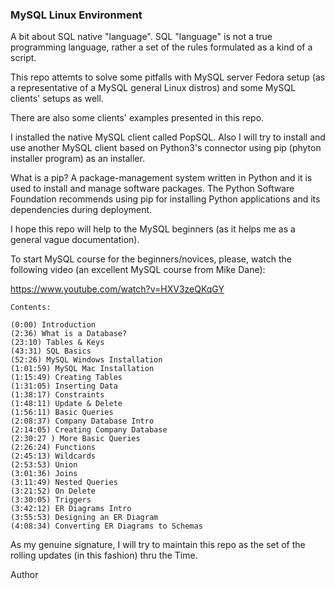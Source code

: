 ### MySQL Linux Environment

A bit about SQL native "language". SQL "language" is not a true
programming language, rather a set of the rules formulated as a
kind of a script.

This repo attemts to solve some pitfalls with MySQL server Fedora
setup (as a representative of a MySQL general Linux distros) and
some MySQL clients' setups as well.

There are also some clients' examples presented in this repo.

I installed the native MySQL client called PopSQL. Also I will
try to install and use another MySQL client based on Python3's
connector using pip (phyton installer program) as an installer.

What is a pip? A package-management system written in Python and
it is used to install and manage software packages. The Python
Software Foundation recommends using pip for installing Python
applications and its dependencies during deployment.

I hope this repo will help to the MySQL beginners (as it helps
me as a general vague documentation).

To start MySQL course for the beginners/novices, please, watch
the following video (an excellent MySQL course from Mike Dane):

https://www.youtube.com/watch?v=HXV3zeQKqGY

	Contents:

	(0:00) Introduction
	(2:36) What is a Database?
	(23:10) Tables & Keys
	(43:31) SQL Basics
	(52:26) MySQL Windows Installation
	(1:01:59) MySQL Mac Installation
	(1:15:49) Creating Tables
	(1:31:05) Inserting Data
	(1:38:17) Constraints
	(1:48:11) Update & Delete
	(1:56:11) Basic Queries
	(2:08:37) Company Database Intro
	(2:14:05) Creating Company Database
	(2:30:27 ) More Basic Queries
	(2:26:24) Functions
	(2:45:13) Wildcards
	(2:53:53) Union
	(3:01:36) Joins
	(3:11:49) Nested Queries
	(3:21:52) On Delete
	(3:30:05) Triggers
	(3:42:12) ER Diagrams Intro
	(3:55:53) Designing an ER Diagram
	(4:08:34) Converting ER Diagrams to Schemas

As my genuine signature, I will try to maintain this repo as the
set of the rolling updates (in this fashion) thru the Time.

Author
